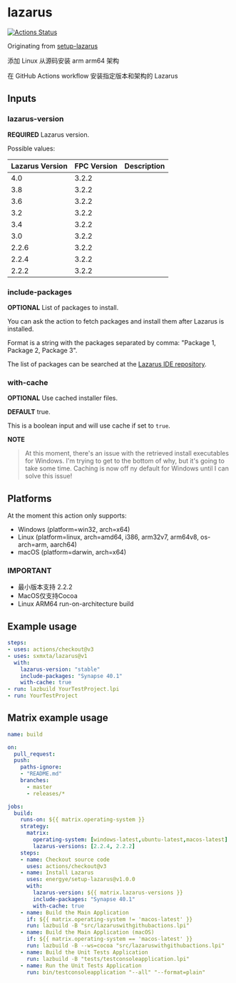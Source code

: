 # lazarus

[![Actions Status](https://github.com/energye/setup-lazarus/workflows/build/badge.svg)](https://github.com/energye/setup-lazarus/actions)

Originating from [setup-lazarus](https://github.com/gcarreno/setup-lazarus)

添加 Linux 从源码安装 arm arm64 架构

在 GitHub Actions workflow 安装指定版本和架构的 Lazarus

## Inputs

### lazarus-version

**REQUIRED** Lazarus version.

Possible values:

| Lazarus Version | FPC Version | Description   |
|-----------------|-------------|---------------|
| 4.0             | 3.2.2       |               |
| 3.8             | 3.2.2       |               |
| 3.6             | 3.2.2       |               |
| 3.2             | 3.2.2       |               |
| 3.4             | 3.2.2       |               |
| 3.0             | 3.2.2       |               |
| 2.2.6           | 3.2.2       |               |
| 2.2.4           | 3.2.2       |               |
| 2.2.2           | 3.2.2       |               |

### include-packages

**OPTIONAL** List of packages to install.

You can ask the action to fetch packages and install them after Lazarus is installed.

Format is a string with the packages separated by comma: "Package 1, Package 2, Package 3".

The list of packages can be searched at the [Lazarus IDE repository](https://packages.lazarus-ide.org).

### with-cache

**OPTIONAL** Use cached installer files.

**DEFAULT** true.

This is a boolean input and will use cache if set to `true`.

**NOTE**

> At this moment, there's an issue with the retrieved install executables for Windows.
> I'm trying to get to the bottom of why, but it's going to take some time.
> Caching is now off ny default for Windows until I can solve this issue!


## Platforms

At the moment this action only supports:

- Windows (platform=win32, arch=x64)
- Linux (platform=linux, arch=amd64, i386, arm32v7, arm64v8, os-arch=arm, aarch64)
- macOS (platform=darwin, arch=x64)

### IMPORTANT
- 最小版本支持 2.2.2
- MacOS仅支持Cocoa
- Linux ARM64 run-on-architecture build

## Example usage

```yaml
steps:
- uses: actions/checkout@v3
- uses: sxmxta/lazarus@v1
  with:
    lazarus-version: "stable"
    include-packages: "Synapse 40.1"
    with-cache: true
- run: lazbuild YourTestProject.lpi
- run: YourTestProject
```

## Matrix example usage

```yaml
name: build

on:
  pull_request:
  push:
    paths-ignore:
    - "README.md"
    branches:
      - master
      - releases/*

jobs:
  build:
    runs-on: ${{ matrix.operating-system }}
    strategy:
      matrix:
        operating-system: [windows-latest,ubuntu-latest,macos-latest]
        lazarus-versions: [2.2.4, 2.2.2]
    steps:
    - name: Checkout source code
      uses: actions/checkout@v3
    - name: Install Lazarus
      uses: energye/setup-lazarus@v1.0.0
      with:
        lazarus-version: ${{ matrix.lazarus-versions }}
        include-packages: "Synapse 40.1"
        with-cache: true
    - name: Build the Main Application
      if: ${{ matrix.operating-system != 'macos-latest' }}
      run: lazbuild -B "src/lazaruswithgithubactions.lpi"
    - name: Build the Main Application (macOS)
      if: ${{ matrix.operating-system == 'macos-latest' }}
      run: lazbuild -B --ws=cocoa "src/lazaruswithgithubactions.lpi"
    - name: Build the Unit Tests Application
      run: lazbuild -B "tests/testconsoleapplication.lpi"
    - name: Run the Unit Tests Application
      run: bin/testconsoleapplication "--all" "--format=plain"
```
